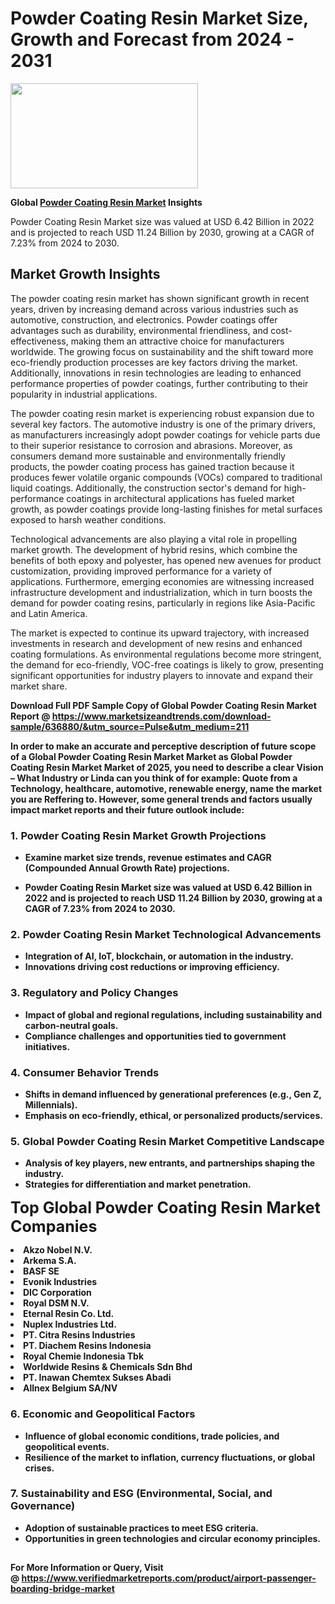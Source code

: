<H1>Powder Coating Resin Market Size, Growth and Forecast from 2024 - 2031</H1><img class="aligncenter size-medium wp-image-584254" src="https://thirdeyenews.in/wp-content/uploads/2024/09/Global-Market-Research-300x168.jpeg" alt="" width="300" height="168" /><p><strong>Global&nbsp;<a href="https://www.marketsizeandtrends.com/download-sample/636880/&amp;utm_source=Pulse&amp;utm_medium=211">Powder Coating Resin Market</a> Insights</strong></p><p>Powder Coating Resin Market size was valued at USD 6.42 Billion in 2022 and is projected to reach USD 11.24 Billion by 2030, growing at a CAGR of 7.23% from 2024 to 2030.</p><p><h2>Market Growth Insights</h2> <p>The powder coating resin market has shown significant growth in recent years, driven by increasing demand across various industries such as automotive, construction, and electronics. Powder coatings offer advantages such as durability, environmental friendliness, and cost-effectiveness, making them an attractive choice for manufacturers worldwide. The growing focus on sustainability and the shift toward more eco-friendly production processes are key factors driving the market. Additionally, innovations in resin technologies are leading to enhanced performance properties of powder coatings, further contributing to their popularity in industrial applications.</p> <p><strong></strong></p> <p>The powder coating resin market is experiencing robust expansion due to several key factors. The automotive industry is one of the primary drivers, as manufacturers increasingly adopt powder coatings for vehicle parts due to their superior resistance to corrosion and abrasions. Moreover, as consumers demand more sustainable and environmentally friendly products, the powder coating process has gained traction because it produces fewer volatile organic compounds (VOCs) compared to traditional liquid coatings. Additionally, the construction sector's demand for high-performance coatings in architectural applications has fueled market growth, as powder coatings provide long-lasting finishes for metal surfaces exposed to harsh weather conditions.</p> <p>Technological advancements are also playing a vital role in propelling market growth. The development of hybrid resins, which combine the benefits of both epoxy and polyester, has opened new avenues for product customization, providing improved performance for a variety of applications. Furthermore, emerging economies are witnessing increased infrastructure development and industrialization, which in turn boosts the demand for powder coating resins, particularly in regions like Asia-Pacific and Latin America.</p> <p>The market is expected to continue its upward trajectory, with increased investments in research and development of new resins and enhanced coating formulations. As environmental regulations become more stringent, the demand for eco-friendly, VOC-free coatings is likely to grow, presenting significant opportunities for industry players to innovate and expand their market share.</p> <p><strong></p><p><span class=""><strong>Download Full PDF Sample Copy of Global Powder Coating Resin Market Report</strong> @ <a href="https://www.marketsizeandtrends.com/download-sample/636880/&amp;utm_source=Pulse&amp;utm_medium=211" target="_blank">https://www.marketsizeandtrends.com/download-sample/636880/&amp;utm_source=Pulse&amp;utm_medium=211</a></span></p><p>In order to make an accurate and perceptive description of future scope of a Global&nbsp;Powder Coating Resin Market Market as Global&nbsp;Powder Coating Resin Market Market of 2025, you need to describe a clear Vision &ndash; What Industry or Linda can you think of for example: Quote from a Technology, healthcare, automotive, renewable energy, name the market you are Reffering to. However, some general trends and factors usually impact market reports and their future outlook include:</p><h3>1.&nbsp;<strong>Powder Coating Resin Market Growth Projections</strong></h3><ul><li>Examine market size trends, revenue estimates and CAGR (Compounded Annual Growth Rate) projections.</li><li><p>Powder Coating Resin Market size was valued at USD 6.42 Billion in 2022 and is projected to reach USD 11.24 Billion by 2030, growing at a CAGR of 7.23% from 2024 to 2030.</p></li></ul><h3>2.&nbsp;<strong>Powder Coating Resin Market Technological Advancements</strong></h3><ul><li>Integration of AI, IoT, blockchain, or automation in the industry.</li><li>Innovations driving cost reductions or improving efficiency.</li></ul><h3>3.&nbsp;<strong>Regulatory and Policy Changes</strong></h3><ul><li>Impact of global and regional regulations, including sustainability and carbon-neutral goals.</li><li>Compliance challenges and opportunities tied to government initiatives.</li></ul><h3>4.&nbsp;<strong>Consumer Behavior Trends</strong></h3><ul><li>Shifts in demand influenced by generational preferences (e.g., Gen Z, Millennials).</li><li>Emphasis on eco-friendly, ethical, or personalized products/services.</li></ul><h3>5.&nbsp;<strong>Global Powder Coating Resin Market Competitive Landscape</strong></h3><ul><li>Analysis of key players, new entrants, and partnerships shaping the industry.</li><li>Strategies for differentiation and market penetration.</li></ul><p data-pm-slice="1 1 []"><span style="color: inherit; font-family: inherit; font-size: 25px;">Top Global Powder Coating Resin Market Companies</span></p><div class="" data-test-id=""><p><li>Akzo Nobel N.V.</li><li> Arkema S.A.</li><li> BASF SE</li><li> Evonik Industries</li><li> DIC Corporation</li><li> Royal DSM N.V.</li><li> Eternal Resin Co. Ltd.</li><li> Nuplex Industries Ltd.</li><li> PT. Citra Resins Industries</li><li> PT. Diachem Resins Indonesia</li><li> Royal Chemie Indonesia Tbk</li><li> Worldwide Resins & Chemicals Sdn Bhd</li><li> PT. Inawan Chemtex Sukses Abadi</li><li> Allnex Belgium SA/NV</li></p></div><h3>6.&nbsp;<strong>Economic and Geopolitical Factors</strong></h3><ul><li>Influence of global economic conditions, trade policies, and geopolitical events.</li><li>Resilience of the market to inflation, currency fluctuations, or global crises.</li></ul><h3>7.&nbsp;<strong>Sustainability and ESG (Environmental, Social, and Governance)</strong></h3><ul><li>Adoption of sustainable practices to meet ESG criteria.</li><li>Opportunities in green technologies and circular economy principles.</li></ul><h2><strong style="font-size: 14px;">For More Information or Query, Visit @&nbsp;</strong><a style="background-color: #ffffff; font-size: 14px;" href="https://www.marketsizeandtrends.com/report/powder-coating-resin-market/" target="_blank">https://www.verifiedmarketreports.com/product/airport-passenger-boarding-bridge-market</a></h2>

